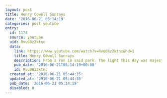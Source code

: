 ```yaml
---
layout: post
title: Henry Cowell Sunrays
date: '2016-06-21 05:14:19'
categories: post youtube
entry:
  id: 1174
  source: youtube
  uid: Rvu08z2ktnc
  data:
    link: https://www.youtube.com/watch?v=Rvu08z2ktnc&hd=1
    title: Henry Cowell Sunrays
    description: From a run in said park. The light this day was majestic.
    pub_date: '2016-06-21T05:14:19+00:00'
    id: Rvu08z2ktnc
  created_at: '2016-06-21 05:44:35'
  updated_at: '2016-06-21 05:44:35'
  pub_date: '2016-06-21 05:14:19'
  disabled: 0
---
```

